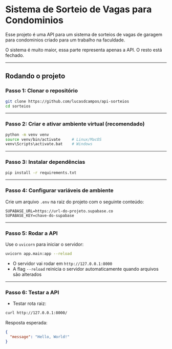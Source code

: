 # Sistema de Sorteio de Vagas para Condominios

Esse projeto é uma API para um sistema de sorteios de vagas de garagem para condominios criado para um trabalho na faculdade.

O sistema é muito maior, essa parte representa apenas a API. O resto está fechado.

---

## Rodando o projeto

### Passo 1: Clonar o repositório

```bash
git clone https://github.com/lucasdcampos/api-sorteios
cd sorteios
```

---

### Passo 2: Criar e ativar ambiente virtual (recomendado)

```bash
python -m venv venv
source venv/bin/activate     # Linux/MacOS
venv\Scripts\activate.bat    # Windows
```

---

### Passo 3: Instalar dependências

```bash
pip install -r requirements.txt
```

---

### Passo 4: Configurar variáveis de ambiente

Crie um arquivo `.env` na raiz do projeto com o seguinte conteúdo:

```
SUPABASE_URL=https://url-do-projeto.supabase.co
SUPABASE_KEY=chave-do-supabase
```

---

### Passo 5: Rodar a API

Use o `uvicorn` para iniciar o servidor:

```bash
uvicorn app.main:app --reload
```

- O servidor vai rodar em `http://127.0.0.1:8000`
- A flag `--reload` reinicia o servidor automaticamente quando arquivos são alterados

---

### Passo 6: Testar a API

- Testar rota raiz:

```bash
curl http://127.0.0.1:8000/
```

Resposta esperada:

```json
{
  "message": "Hello, World!"
}
```
